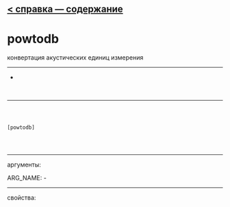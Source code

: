 [< справка — содержание](ceammc_lib.html)
---

# powtodb


конвертация акустических единиц измерения

---

-
<br>


---


```



[powtodb]


            
```

---
аргументы:

ARG_NAME: -<br>

---
свойства:


